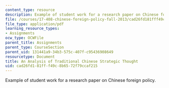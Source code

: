 ```yaml
---
content_type: resource
description: Example of student work for a research paper on Chinese foreign policy.
file: /courses/17-408-chinese-foreign-policy-fall-2013/cad26fd181fff49c8b6572f79ccaf215_MIT17_408F13_AnlyisTrdtnl.pdf
file_type: application/pdf
learning_resource_types:
- Assignments
ocw_type: OCWFile
parent_title: Assignments
parent_type: CourseSection
parent_uid: 131441a9-34b3-575c-407f-c95436908649
resourcetype: Document
title: An Analysis of Traditional Chinese Strategic Thought
uid: cad26fd1-81ff-f49c-8b65-72f79ccaf215
---
```

Example of student work for a research paper on Chinese foreign policy.